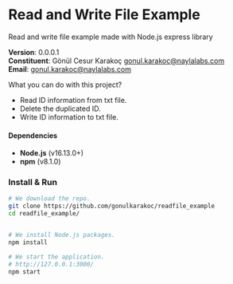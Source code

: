 # Read and Write File Example

Read and write file example made with Node.js express library

**Version**: 0.0.0.1\
**Constituent**: Gönül Cesur Karakoç <gonul.karakoc@naylalabs.com>\
**Email**: gonul.karakoc@naylalabs.com

What you can do with this project?

- Read ID information from txt file.
- Delete the duplicated ID.
- Write ID information to txt file.



#### Dependencies
- **Node.js** (v16.13.0+)
- **npm** (v8.1.0)

### Install & Run

```bash
# We download the repo.
git clone https://github.com/gonulkarakoc/readfile_example
cd readfile_example/


# We install Node.js packages.
npm install

# We start the application.
# http://127.0.0.1:3000/
npm start

```


